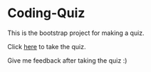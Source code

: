 # Coding-Quiz

This is the bootstrap project for making a quiz.

Click [here](https://lostmonkr.github.io/Coding-Quiz/ ) to take the quiz.

Give me feedback after taking the quiz :)
